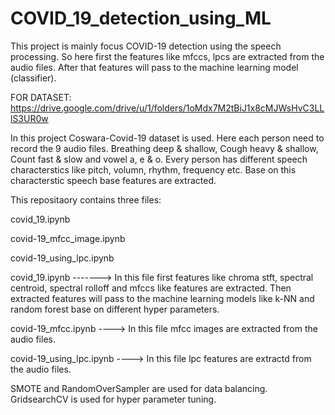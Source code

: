 # COVID_19_detection_using_ML
This project is mainly focus COVID-19 detection using the speech processing. So here first the features like mfccs, lpcs are extracted from the audio files. After that features will pass to the machine learning model (classifier).

FOR DATASET: https://drive.google.com/drive/u/1/folders/1oMdx7M2tBiJ1x8cMJWsHvC3LLlS3UR0w

In this project Coswara-Covid-19 dataset is used. Here each person need to record the 9 audio files. Breathing deep & shallow, Cough heavy & shallow, Count fast & slow and vowel a, e & o. Every person has different speech characterstics like pitch, volumn, rhythm, frequency etc. Base on this characterstic speech base features are extracted. 

This repositaory contains three files:

 covid_19.ipynb
 
 covid-19_mfcc_image.ipynb
 
 covid-19_using_lpc.ipynb
  
covid_19.ipynb -------> In this file first features like chroma stft, spectral centroid, spectral rolloff and mfccs like features are extracted. Then extracted features will pass to the machine learning models like k-NN and random forest base on different hyper parameters. 

covid-19_mfcc.ipynb ----> In this file mfcc images are extracted from the audio files.

covid-19_using_lpc.ipynb ----> In this file lpc features are extractd from the audio files.

SMOTE and RandomOverSampler are used for data balancing. GridsearchCV is used for hyper parameter tuning. 
  

